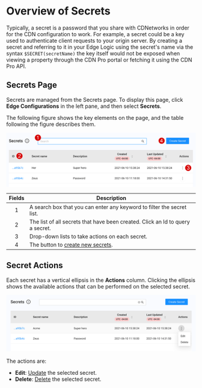 # Overview of Secrets

Typically, a secret is a password that you share with CDNetworks in order for the CDN configuration to work. For example, a secret could be a key used to authenticate client requests to your origin server. By creating a secret and referring to it in your Edge Logic using the secret's name via the syntax `$SECRET(secretName)` the key itself would not be exposed when viewing a property through the CDN Pro portal or fetching it using the CDN Pro API.

## Secrets Page 

Secrets are managed from the Secrets page. To display this page, click **Edge Configurations** in the left pane, and then select **Secrets**. 

The following figure shows the key elements on the page, and the table following the figure describes them.

<p align="center"><img src="/docs/resources/images/secrets/secrets-w-numbers.png" alt="Secret List" width="900"></p>

| **Fields**   | **Description**                                                                                           |
| :----------: | --------------------------------------------------------------------------------------------------------- |
| 1            | A search box that you can enter any keyword to filter the secret list.                               |
| 2            | The list of all secrets that have been created. Click an Id to query a secret.  |
| 3            | Drop-down lists to take actions on each secret.                      |
| 4            | The button to [create new secrets](</docs/portal/secrets/creating-secrets.md>).            |



## Secret Actions
Each secret has a vertical ellipsis in the **Actions** column. Clicking the ellipsis shows the available actions that can be performed on the selected secret.
<p align="center"><img src="/docs/resources/images/secrets/secrets-actions.png" alt="Secret Actions" width="900"></p>
The actions are:

- **Edit**: [Update](</docs/portal/secrets/editing-secrets.md>) the selected secret.
- **Delete**: [Delete](</docs/portal/secrets/deleting-secrets.md>) the selected secret.

